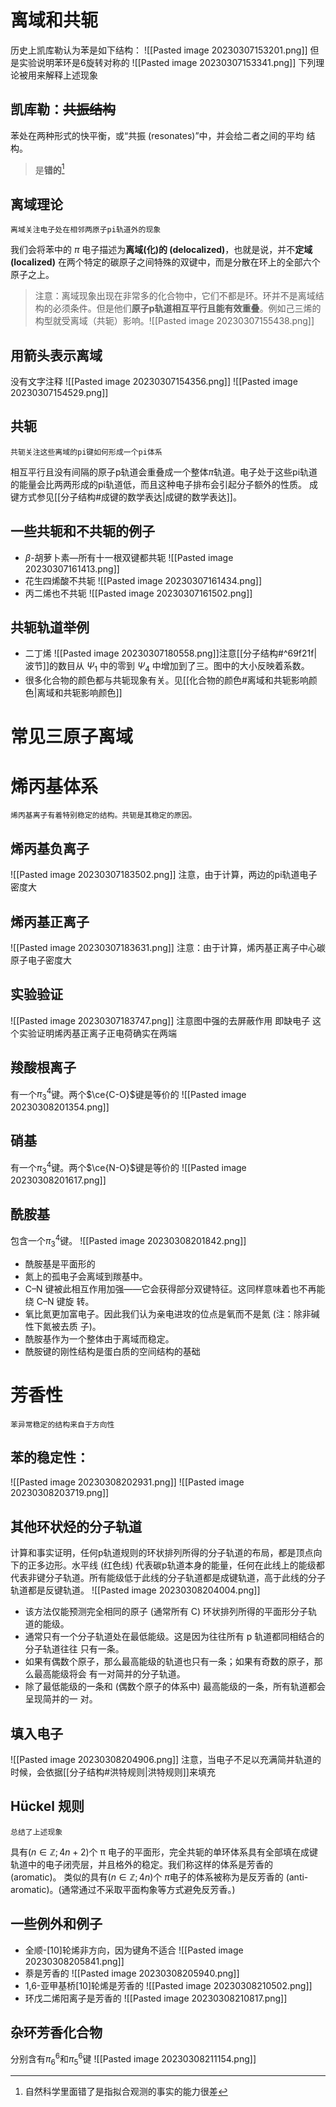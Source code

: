 # 离域和共轭
历史上凯库勒认为苯是如下结构：
![[Pasted image 20230307153201.png]]
但是实验说明苯环是6旋转对称的
![[Pasted image 20230307153341.png]]
下列理论被用来解释上述现象
## 凯库勒：~~共振结构~~
苯处在两种形式的快平衡，或“共振 (resonates)”中，并会给二者之间的平均
结构。
>是**错的**[^1]

## 离域理论
	离域关注电子处在相邻两原子pi轨道外的现象
我们会将苯中的 $\pi$ 电子描述为**离域(化)的 (delocalized)**，也就是说，并不**定域 (localized)** 在两个特定的碳原子之间特殊的双键中，而是分散在环上的全部六个原子之上。
>注意：离域现象出现在非常多的化合物中，它们不都是环。环并不是离域结构的必须条件。但是他们**原子p轨道相互平行且能有效重叠**。例如己三烯的构型就受离域（共轭）影响。![[Pasted image 20230307155438.png]]
## 用箭头表示离域
没有文字注释
![[Pasted image 20230307154356.png]]
![[Pasted image 20230307154529.png]]
## 共轭
	共轭关注这些离域的pi键如何形成一个pi体系

相互平行且没有间隔的原子p轨道会重叠成一个整体$\pi$轨道。电子处于这些pi轨道的能量会比两两形成的pi轨道低，而且这种电子排布会引起分子额外的性质。
成键方式参见[[分子结构#成键的数学表达|成键的数学表达]]。

## 一些共轭和不共轭的例子
* $\beta$-胡萝卜素—所有十一根双键都共轭
	![[Pasted image 20230307161413.png]]
* 花生四烯酸不共轭
	![[Pasted image 20230307161434.png]]
* 丙二烯也不共轭
	 ![[Pasted image 20230307161502.png]]

## 共轭轨道举例
* 二丁烯
![[Pasted image 20230307180558.png]]注意[[分子结构#^69f21f|波节]]的数目从 $\Psi_1$ 中的零到 $\Psi_4$ 中增加到了三。图中的大小反映着系数。
* 很多化合物的颜色都与共轭现象有关。见[[化合物的颜色#离域和共轭影响颜色|离域和共轭影响颜色]]
# 常见三原子离域
# 烯丙基体系
	烯丙基离子有着特别稳定的结构。共轭是其稳定的原因。
## 烯丙基负离子
![[Pasted image 20230307183502.png]]
注意，由于计算，两边的pi轨道电子密度大

## 烯丙基正离子
![[Pasted image 20230307183631.png]]
注意：由于计算，烯丙基正离子中心碳原子电子密度大

## 实验验证
![[Pasted image 20230307183747.png]]
注意图中强的去屏蔽作用 即缺电子
这个实验证明烯丙基正离子正电荷确实在两端

## 羧酸根离子
有一个$\pi_3^4$键。两个$\ce{C-O}$键是等价的
![[Pasted image 20230308201354.png]]

## 硝基
有一个$\pi_3^4$键。两个$\ce{N-O}$键是等价的
![[Pasted image 20230308201617.png]]

## 酰胺基
包含一个$\pi_3^4$键。
![[Pasted image 20230308201842.png]]
* 酰胺基是平面形的
* 氮上的孤电子会离域到羰基中。
* C–N 键被此相互作用加强——它会获得部分双键特征。这同样意味着也不再能绕 C–N 键旋
转。
* 氧比氮更加富电子。因此我们认为亲电进攻的位点是氧而不是氮 (注：除非碱性下氮被去质
子)。
* 酰胺基作为一个整体由于离域而稳定。
* 酰胺键的刚性结构是蛋白质的空间结构的基础

# 芳香性
	苯异常稳定的结构来自于方向性
## 苯的稳定性：
![[Pasted image 20230308202931.png]]
![[Pasted image 20230308203719.png]]
## 其他环状烃的分子轨道 
计算和事实证明，任何p轨道规则的环状排列所得的分子轨道的布局，都是顶点向下的正多边形。水平线 (红色线) 代表碳p轨道本身的能量，任何在此线上的能级都代表非键分子轨道。所有能级低于此线的分子轨道都是成键轨道，高于此线的分子轨道都是反键轨道。
![[Pasted image 20230308204004.png]]
* 该方法仅能预测完全相同的原子 (通常所有 C) 环状排列所得的平面形分子轨道的能级。
* 通常只有一个分子轨道处在最低能级。这是因为往往所有 p 轨道都同相结合的分子轨道往往
只有一条。
* 如果有偶数个原子，那么最高能级的轨道也只有一条；如果有奇数的原子，那么最高能级将会
有一对简并的分子轨道。
* 除了最低能级的一条和 (偶数个原子的体系中) 最高能级的一条，所有轨道都会呈现简并的一
对。

## 填入电子
![[Pasted image 20230308204906.png]]
注意，当电子不足以充满简并轨道的时候，会依据[[分子结构#洪特规则|洪特规则]]来填充

## Hückel 规则
	总结了上述现象

具有$(n\in \mathbb Z;4n + 2)$个 π 电子的平面形，完全共轭的单环体系具有全部填在成键轨道中的电子闭壳层，并且格外的稳定。我们称这样的体系是芳香的 (aromatic)。
类似的具有$(n\in \mathbb Z;4n)$个 $\pi$电子的体系被称为是反芳香的 (anti-aromatic)。(通常通过不采取平面构象等方式避免反芳香。)


## 一些例外和例子

* 全顺-\[10\]轮烯非方向，因为键角不适合
	![[Pasted image 20230308205841.png]]
* 萘是芳香的
	![[Pasted image 20230308205940.png]]
* 1,6-亚甲基桥\[10\]轮烯是芳香的
	![[Pasted image 20230308210502.png]]
* 环戊二烯阳离子是芳香的
	![[Pasted image 20230308210817.png]]

## 杂环芳香化合物
分别含有$\pi_6^6$和$\pi_5^6$键
![[Pasted image 20230308211154.png]]




[^1]: 自然科学里面错了是指拟合观测的事实的能力很差